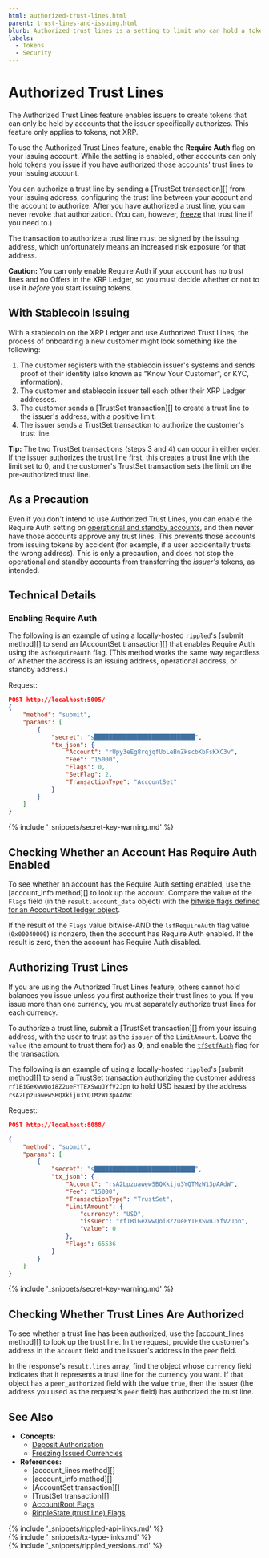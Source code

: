 ```yaml
---
html: authorized-trust-lines.html
parent: trust-lines-and-issuing.html
blurb: Authorized trust lines is a setting to limit who can hold a token.
labels:
  - Tokens
  - Security
---
```

# Authorized Trust Lines

The Authorized Trust Lines feature enables issuers to create tokens that can only be held by accounts that the issuer specifically authorizes. This feature only applies to tokens, not XRP.

To use the Authorized Trust Lines feature, enable the **Require Auth** flag on your issuing account. While the setting is enabled, other accounts can only hold tokens you issue if you have authorized those accounts' trust lines to your issuing account.

You can authorize a trust line by sending a [TrustSet transaction][] from your issuing address, configuring the trust line between your account and the account to authorize. After you have authorized a trust line, you can never revoke that authorization. (You can, however, [freeze](freezes.html) that trust line if you need to.)

The transaction to authorize a trust line must be signed by the issuing address, which unfortunately means an increased risk exposure for that address.

**Caution:** You can only enable Require Auth if your account has no trust lines and no Offers in the XRP Ledger, so you must decide whether or not to use it _before_ you start issuing tokens.

## With Stablecoin Issuing

With a stablecoin on the XRP Ledger and use Authorized Trust Lines, the process of onboarding a new customer might look something like the following:

1. The customer registers with the stablecoin issuer's systems and sends proof of their identity (also known as "Know Your Customer", or KYC, information).
2. The customer and stablecoin issuer tell each other their XRP Ledger addresses.
3. The customer sends a [TrustSet transaction][] to create a trust line to the issuer's address, with a positive limit.
4. The issuer sends a TrustSet transaction to authorize the customer's trust line.

**Tip:** The two TrustSet transactions (steps 3 and 4) can occur in either order. If the issuer authorizes the trust line first, this creates a trust line with the limit set to 0, and the customer's TrustSet transaction sets the limit on the pre-authorized trust line.

## As a Precaution

Even if you don't intend to use Authorized Trust Lines, you can enable the Require Auth setting on [operational and standby accounts](account-types.html), and then never have those accounts approve any trust lines. This prevents those accounts from issuing tokens by accident (for example, if a user accidentally trusts the wrong address). This is only a precaution, and does not stop the operational and standby accounts from transferring the _issuer's_ tokens, as intended.


## Technical Details
<!--{# TODO: split these off into one or more tutorials on using authorized trust lines, preferably with both JavaScript and Python code samples. #}-->

### Enabling Require Auth

The following is an example of using a locally-hosted `rippled`'s [submit method][] to send an [AccountSet transaction][] that enables Require Auth using the `asfRequireAuth` flag. (This method works the same way regardless of whether the address is an issuing address, operational address, or standby address.)

Request:

```json
POST http://localhost:5005/
{
    "method": "submit",
    "params": [
        {
            "secret": "s████████████████████████████",
            "tx_json": {
                "Account": "rUpy3eEg8rqjqfUoLeBnZkscbKbFsKXC3v",
                "Fee": "15000",
                "Flags": 0,
                "SetFlag": 2,
                "TransactionType": "AccountSet"
            }
        }
    ]
}
```

{% include '_snippets/secret-key-warning.md' %}
<!--{#_ #}-->

## Checking Whether an Account Has Require Auth Enabled

To see whether an account has the Require Auth setting enabled, use the [account_info method][] to look up the account. Compare the value of the `Flags` field (in the `result.account_data` object) with the [bitwise flags defined for an AccountRoot ledger object](accountroot.html).

If the result of the `Flags` value bitwise-AND the `lsfRequireAuth` flag value (`0x00040000`) is nonzero, then the account has Require Auth enabled. If the result is zero, then the account has Require Auth disabled.

## Authorizing Trust Lines

If you are using the Authorized Trust Lines feature, others cannot hold balances you issue unless you first authorize their trust lines to you. If you issue more than one currency, you must separately authorize trust lines for each currency.

To authorize a trust line, submit a [TrustSet transaction][] from your issuing address, with the user to trust as the `issuer` of the `LimitAmount`. Leave the `value` (the amount to trust them for) as **0**, and enable the [`tfSetfAuth`](trustset.html#trustset-flags) flag for the transaction.

The following is an example of using a locally-hosted `rippled`'s [submit method][] to send a TrustSet transaction authorizing the customer address `rf1BiGeXwwQoi8Z2ueFYTEXSwuJYfV2Jpn` to hold USD issued by the address `rsA2LpzuawewSBQXkiju3YQTMzW13pAAdW`:

Request:

```json
POST http://localhost:8088/

{
    "method": "submit",
    "params": [
        {
            "secret": "s████████████████████████████",
            "tx_json": {
                "Account": "rsA2LpzuawewSBQXkiju3YQTMzW13pAAdW",
                "Fee": "15000",
                "TransactionType": "TrustSet",
                "LimitAmount": {
                    "currency": "USD",
                    "issuer": "rf1BiGeXwwQoi8Z2ueFYTEXSwuJYfV2Jpn",
                    "value": 0
                },
                "Flags": 65536
            }
        }
    ]
}
```

{% include '_snippets/secret-key-warning.md' %}
<!--{#_ #}-->

## Checking Whether Trust Lines Are Authorized

To see whether a trust line has been authorized, use the [account_lines method][] to look up the trust line. In the request, provide the customer's address in the `account` field and the issuer's address in the `peer` field.

In the response's `result.lines` array, find the object whose `currency` field indicates that it represents a trust line for the currency you want. If that object has a `peer_authorized` field with the value `true`, then the issuer (the address you used as the request's `peer` field) has authorized the trust line.


## See Also

- **Concepts:**
    - [Deposit Authorization](depositauth.html)
    - [Freezing Issued Currencies](freezes.html)
- **References:**
    - [account_lines method][]
    - [account_info method][]
    - [AccountSet transaction][]
    - [TrustSet transaction][]
    - [AccountRoot Flags](accountroot.html#accountroot-flags)
    - [RippleState (trust line) Flags](ripplestate.html#ripplestate-flags)

<!--{# common link defs #}-->
{% include '_snippets/rippled-api-links.md' %}			
{% include '_snippets/tx-type-links.md' %}			
{% include '_snippets/rippled_versions.md' %}
